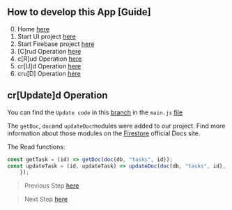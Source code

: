 ## How to develop this App [Guide]

0.  Home [here](/README.md)
1.  Start UI project [here](/00starterfiles.md)
2.  Start Firebase project [here](/01firebase.md)
3.  [C]rud Operation [here](/02create.md)
4.  c[R]ud Operation [here](/03read.md)
5.  cr[U]d Operation [here](/04update.md)
6.  cru[D] Operation [here](/05delete.md)

## cr[Update]d Operation

You can find the `Update code` in this [branch](https://github.com/carobarreirov/crud-firebase/tree/update) in the `main.js` [file](https://github.com/carobarreirov/crud-firebase/blob/update/main.js)

The `getDoc`, `doc`and `updateDoc`modules were added to our project.
Find more information about those modules on the [Firestore]() official Docs site.

The Read functions:

```javascript
const getTask = (id) => getDoc(doc(db, "tasks", id));
const updateTask = (id, updateTask) => updateDoc(doc(db, "tasks", id), updateTask);
    });
```

> Previous Step [here](/03read.md)

> Next Step [here](/05delete.md)
